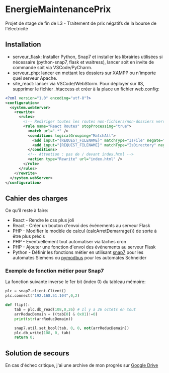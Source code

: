 
# EnergieMaintenancePrix

Projet de stage de fin de L3 - Traitement de prix négatifs de la bourse de l'électricité

## Installation

- serveur_flask: Installer Python, Snap7 et installer les librairies utilisées si nécessaire (python-snap7, flask et waitress), lancer soit en invite de commande soit via VSCode/PyCharm.
- serveur_php: lancer en mettant les dossiers sur XAMPP ou n'importe quel serveur Apache. 
- site_react: lancer via VSCode/WebStorm. Pour déployer sur IIS, supprimer le fichier .htaccess et créer à la place un fichier web.config:
```xml
<?xml version="1.0" encoding="utf-8"?>
<configuration>
  <system.webServer>
    <rewrite>
      <rules>
        <!-- Rediriger toutes les routes non-fichiers/non-dossiers vers index.html -->
        <rule name="React Routes" stopProcessing="true">
          <match url=".*" />
          <conditions logicalGrouping="MatchAll">
            <add input="{REQUEST_FILENAME}" matchType="IsFile" negate="true" />
            <add input="{REQUEST_FILENAME}" matchType="IsDirectory" negate="true" />
          </conditions>
          <!-- Attention : pas de / devant index.html -->
          <action type="Rewrite" url="index.html" />
        </rule>
      </rules>
    </rewrite>
  </system.webServer>
</configuration>
```

## Cahier des charges

Ce qu'il reste à faire:
- React - Rendre le css plus joli
- React - Créer un bouton d'envoi des événements au serveur Flask
- PHP - Modifier le modèle de calcul (calcArretDemarrage()) de sorte à être plus précis
- PHP - Eventuellement tout automatiser via tâches cron
- PHP - Ajouter une fonction d'envoi des événements au serveur Flask
- Python - Définir les fonctions métier en utilisant [snap7](https://www.solisplc.com/tutorials/introduction-to-snap7-integration-into-siemens-tia-portal#memory-access-instructions) pour les automates Siemens ou [pymodbus](https://stackoverflow.com/questions/31912493/how-to-write-to-plc-input-registers-using-pymodbus) pour les automates Schneider

### Exemple de fonction métier pour Snap7

La fonction suivante inverse le 1er bit (index 0) du tableau mémoire:
```py
plc = snap7.client.Client()
plc.connect("192.168.51.104",0,2)

def flip():
    tab = plc.db_read(108,0,26) # Il y a 26 octets en tout
    arrReducDemain = ((tab[0] & 0x01)!=0)
    print(str(arrReducDemain))

    snap7.util.set_bool(tab, 0, 0, not(arrReducDemain))
    plc.db_write(108, 0, tab)
    return 0;
```

## Solution de secours

En cas d'échec critique, j'ai une archive de mon progrès sur [Google Drive](https://drive.google.com/drive/folders/1w80P-PQH97teXCaFik2ClG2NWM4ucM09?usp=sharing)
